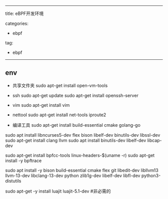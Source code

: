 
---
title: eBPF开发环境

categories:
- ebpf

tag:
- ebpf

---

## env
* 共享文件夹
sudo apt-get install open-vm-tools
* ssh
sudo apt-get update
sudo apt-get install openssh-server

* vim
sudo apt-get install vim
* nettool
sudo  apt-get install net-tools iproute2
* 编译工具
sudo  apt-get install build-essential cmake golang-go

sudo  apt install libncurses5-dev flex bison libelf-dev binutils-dev libssl-dev
sudo  apt-get install clang llvm
sudo  apt install binutils-dev libelf-dev libcap-dev

sudo apt-get install bpfcc-tools linux-headers-$(uname -r)
sudo apt-get install -y bpftrace

sudo apt install -y bison build-essential cmake flex git libedit-dev libllvm13 llvm-13-dev libclang-13-dev python zlib1g-dev libelf-dev libfl-dev python3-distutils

sudo apt-get -y install luajit luajit-5.1-dev #非必需的
